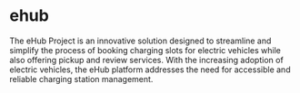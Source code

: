 # ehub
The eHub Project is an innovative solution designed to streamline and simplify the process of booking charging slots for electric vehicles while also offering pickup and review services. With the increasing adoption of electric vehicles, the eHub platform addresses the need for accessible and reliable charging station management. 
